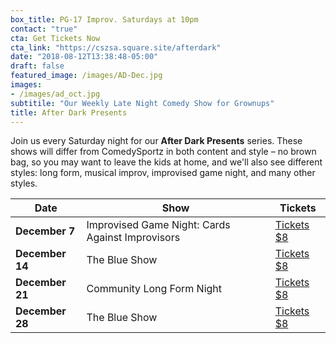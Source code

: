 ```yaml
---
box_title: PG-17 Improv. Saturdays at 10pm
contact: "true"
cta: Get Tickets Now
cta_link: "https://cszsa.square.site/afterdark"
date: "2018-08-12T13:38:48-05:00"
draft: false
featured_image: /images/AD-Dec.jpg
images:
- /images/ad_oct.jpg
subtitile: "Our Weekly Late Night Comedy Show for Grownups"
title: After Dark Presents
---
```


Join us every Saturday night for our **After Dark Presents** series. These shows will differ from ComedySportz in both content and style – no brown bag, so you may want to leave the kids at home, and we'll also see different styles: long form, musical improv, improvised game night, and many other styles.

<a id="tickets"></a>

| **Date** | **Show** | **Tickets** |
|----------|------|-----------------|
| **December 7**   |Improvised Game Night: Cards Against Improvisors   |[Tickets $8](https://cszsa.square.site/product/dec-7th-improv-game-night-cards-against-improvisors/145?cs=true)   |
| **December 14** |The Blue Show|[Tickets $8](https://cszsa.square.site/product/dec-14-after-dark-the-blue-show/146?cs=true)|
| **December 21**   | Community Long Form Night  |[Tickets $8](https://cszsa.square.site/product/dec-21-after-dark-long-form-night/148?cs=true)  |
| **December 28**   |The Blue Show   |[Tickets $8](https://cszsa.square.site/product/dec-28-after-dark-the-blue-show/147?cs=true)   |

